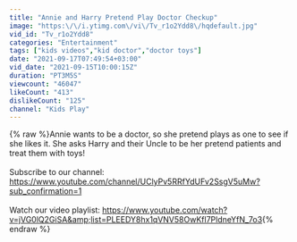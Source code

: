 ```yaml
---
title: "Annie and Harry Pretend Play Doctor Checkup"
image: "https:\/\/i.ytimg.com\/vi\/Tv_r1o2Ydd8\/hqdefault.jpg"
vid_id: "Tv_r1o2Ydd8"
categories: "Entertainment"
tags: ["kids videos","kid doctor","doctor toys"]
date: "2021-09-17T07:49:54+03:00"
vid_date: "2021-09-15T10:00:15Z"
duration: "PT3M5S"
viewcount: "46047"
likeCount: "413"
dislikeCount: "125"
channel: "Kids Play"
---
```

{% raw %}Annie wants to be a doctor, so she pretend plays as one to see if she likes it. She asks Harry and their Uncle to be her pretend patients and treat them with toys!<br /><br />Subscribe to our channel: <a rel="nofollow" target="blank" href="https://www.youtube.com/channel/UClyPv5RRfYdUFv2SsgV5uMw?sub_confirmation=1">https://www.youtube.com/channel/UClyPv5RRfYdUFv2SsgV5uMw?sub_confirmation=1</a> <br /><br />Watch our video playlist: <a rel="nofollow" target="blank" href="https://www.youtube.com/watch?v=jVG0lQ2GiSA&amp;list=PLEEDY8hx1qVNV58OwKfl7PldneYfN_7o3">https://www.youtube.com/watch?v=jVG0lQ2GiSA&amp;list=PLEEDY8hx1qVNV58OwKfl7PldneYfN_7o3</a>{% endraw %}
